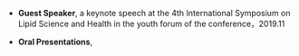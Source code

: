 - <strong>Guest Speaker</strong>, a keynote speech at the 4th International Symposium on Lipid Science and Health in the youth forum of the conference，2019.11

- <strong>Oral Presentations</strong>, 
